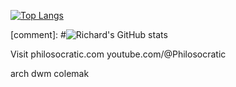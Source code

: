 [![Top Langs](https://github-readme-stats.vercel.app/api/top-langs/?username=rxzheng&langs_count=10)](https://github.com/anuraghazra/github-readme-stats)


[comment]: #![Richard's GitHub stats](https://github-readme-stats.vercel.app/api?username=rxzheng&show_icons=true&theme=tokyonight)

Visit philosocratic.com
youtube.com/@Philosocratic

arch dwm
colemak
